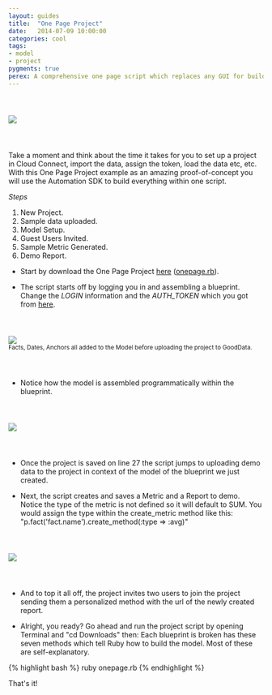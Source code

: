 ```yaml
---
layout: guides
title:  "One Page Project"
date:   2014-07-09 10:00:00
categories: cool
tags:
- model
- project
pygments: true
perex: A comprehensive one page script which replaces any GUI for building an entire project creating a model, uploading data, and inviting users.
---
```


<div style="padding-top: 40px; padding-bottom: 40px;">
<div class="center">
<img class="tutorial" src="https://gallery.mailchimp.com/cc49eba2c07a5a3f516bf3fed/images/fdee369d-30bb-4897-bf44-6bfdbdec0662.png">
<div>
</div>
</div>
</div>

Take a moment and think about the time it takes for you to set up a project in Cloud Connect, import the data, assign the token, load the data etc, etc. With this One Page Project example as an amazing proof-of-concept you will use the Automation SDK to build everything within one script.

*Steps*
1. New Project.
2. Sample data uploaded.
3. Model Setup.
4. Guest Users Invited.
5. Sample Metric Generated.
6. Demo Report.

- Start by download the One Page Project [here](https://s3.amazonaws.com/xnh/onepage.rb) ([onepage.rb](https://s3.amazonaws.com/xnh/onepage.rb)).

- The script starts off by logging you in and assembling a blueprint. Change the *LOGIN* information and the *AUTH_TOKEN* which you got from [here](https://developer.gooddata.com/trial/).

<div style="padding-top: 40px; padding-bottom: 40px;">
<div class="center">
<img class="tutorial" src="https://gallery.mailchimp.com/cc49eba2c07a5a3f516bf3fed/images/555a8b0f-8feb-47da-85d3-317b9ff69d4a.png">
<div>
<small>Facts, Dates, Anchors all added to the Model before uploading the project to GoodData.</small></div>
</div>
</div>

- Notice how the model is assembled programmatically within the blueprint.

<div style="padding-top: 40px; padding-bottom: 40px;">
<div class="center">
<img class="tutorial" src="https://gallery.mailchimp.com/cc49eba2c07a5a3f516bf3fed/images/c3523365-e6df-463f-a99a-e87a55cfe467.png">
<div>
</div>
</div>
</div>

- Once the project is saved on line 27 the script jumps to uploading demo data to the project in context of the model of the blueprint we just created.

- Next, the script creates and saves a Metric and a Report to demo. Notice the type of the metric is not defined so it will default to SUM. You would assign the type within the create_metric method like this: "p.fact('fact.name').create_method(:type => :avg)"

<div style="padding-top: 40px; padding-bottom: 40px;">
<div class="center">
<img class="tutorial" src="https://gallery.mailchimp.com/cc49eba2c07a5a3f516bf3fed/images/601f45bd-ab95-429f-98de-b5167a5d92ea.png">
<div>
</div>
</div>
</div>

- And to top it all off, the project invites two users to join the project sending them a personalized method with the url of the newly created report.

- Alright, you ready? Go ahead and run the project script by opening Terminal and "cd Downloads" then:
Each blueprint is broken has these seven methods which tell Ruby how to build the model. Most of these are self-explanatory.

{% highlight bash %}
ruby onepage.rb
{% endhighlight %}

That's it!
